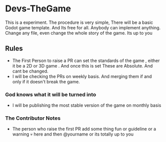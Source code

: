 # Devs-TheGame
This is a experiment. The procedure is very simple, There will be a basic Godot game template. And Its free for all. Anybody can implement anything. Change any file, even change the whole story of the game. Its up to you 

## Rules
- The First Person to raise a PR can set the standards of the game , either it be a 2D or 3D game . And once this is set These are Absolute. And cant be changed.
- I will be checking the PRs on weekly basis. And merging them if and only if it doesn't break the game.

### God knows what it will be turned into
- I will be publishing the most stable version of the game on monthly basis

### The Contributor Notes
- The person who raise the first PR add some thing fun or guideline or a warning 💀 here and then @yourname or its totally up to you
